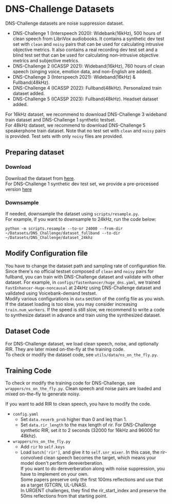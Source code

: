 # DNS-Challenge Datasets
DNS-Challenge datasets are noise suppression dataset.  
- DNS-Challenge 1 (Interspeech 2020): Widebank(16kHz), 500 hours of clean speech from LibriVox audiobooks. It contains a synthetic dev test set with `clean` and `noisy` pairs that can be used for calculating intrusive objective metrics. It also contains a real recording dev test set and a blind test set that can be used for calculating non-intrusive objective metrics and subjective metrics.
- DNS-Challenge 2 (ICASSP 2021): Wideband(16kHz), 760 hours of clean speech (singing voice, emotion data, and non-English are added).
- DNS-Challenge 3 (Interspeech 2021): Wideband(16kHz) & Fullband(48kHz).
- DNS-Challenge 4 (ICASSP 2022): Fullband(48kHz). Personalized train dataset added.
- DNS-Challenge 5 (ICASSP 2023): Fullband(48kHz). Headset dataset added.

For 16kHz dataset, we recommend to download DNS-Challenge 3 wideband train dataset and DNS-Challenge 1 synthetic testset.  
For 48kHz dataset, we recommend to download DNS-Challenge 5 speakerphone train dataset. Note that no test set with `clean` and `noisy` pairs is provided. Test sets with only `noisy` files are provided.  

## Preparing dataset
### Download
Download the dataset from [here](https://github.com/microsoft/DNS-Challenge/).  
For DNS-Challenge 1 synthetic dev test set, we provide a pre-processed version [here](https://github.com/aask1357/fastenhancer/releases/tag/test-data-v1)

### Downsample
If needed, downsample the dataset using `scripts/resample.py`.  
For example, if you want to downsample to 24kHz, run the code below:
<pre><code>python -m scripts.resample --to-sr 24000 --from-dir ~/Datasets/DNS_Challenge/dataset_fullband --to-dir ~/Datasets/DNS_Challenge/dataset_24khz</code></pre>

## Modify Configuration file
You have to change the dataset path and sampling rate of configuration file.
Since there's no official testset composed of `clean` and `noisy` pairs for fullband, you can train with DNS-Challenge dataset and validate with other dataset.
For example, in `configs/fastenhancer/huge_dns.yaml`, we trained `FastEnhancer-Huge-noncausal` at 24kHz using DNS-Challenge dataset and validated using Voicebank-demand testset.  
Modify various configurations in `data` section of the config file as you wish.  
If the dataset loading is too slow, you may consider increasing `train.num_workers`. If the speed is still slow, we recommend to write a code to synthesize dataset in advance and train using the synthesized dataset.  

## Dataset Code
For DNS-Challenge dataset, we load clean speech, noise, and optionally RIR. They are later mixed on-the-fly at the training code.  
To check or modify the dataset code, see `utils/data/ns_on_the_fly.py`.

## Training Code
To check or modify the training code for DNS-Challenge, see `wrappers/ns_on_the_fly.py`.
Clean speech and noise pairs are loaded and mixed on-the-fly to generate noisy.  

If you want to add RIR to clean speech, you have to modify the code.
- `config.yaml`
  - Set `data.reverb_prob` higher than 0 and leq than 1.
  - Set `data.rir_length` to the max length of rir. For DNS-Challenge synthetic RIR, set it to 2 seconds (32000 for 16kHz and 96000 for 48khz).
- `wrappers/ns_on_the_fly.py`
  - Add `rir` to `self.keys`
  - Load `batch['rir']`, and give it to `self.snr_mixer`.
In this case, the rir-convolved clean speech becomes the target, which means your model doen't perform dereverberation.  
If you want to do dereverberation along with noise suppression, you have to implement on your own.  
Some papers preserve only the first 100ms reflections and use that as a target (GTCRN, UL-UNAS).  
In URGENT challenges, they find the rir_start_index and preserve the 50ms reflections from that starting point.